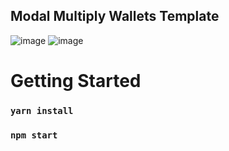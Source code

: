 ## Modal Multiply Wallets Template
![image](https://user-images.githubusercontent.com/42232636/201049487-564b54d1-9720-4777-928f-5b7d174eb7f1.png)
![image](https://user-images.githubusercontent.com/42232636/201049267-28e14b28-80ba-4189-9391-71f5031308f0.png)


# Getting Started
### `yarn install`
### `npm start`

